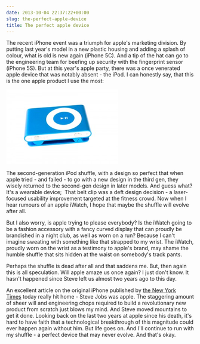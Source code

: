 ```yaml
---
date: 2013-10-04 22:37:22+00:00
slug: the-perfect-apple-device
title: The perfect apple device
---
```


The recent iPhone event was a triumph for apple's marketing division. By putting last year's model in a new plastic housing and adding a splash of colour, what is old is new again (iPhone 5C). And a tip of the hat can go to the engineering team for beefing up security with the fingerprint sensor (iPhone 5S). But at this year's apple party, there was a once venerated apple device that was notably absent - the iPod. I can honestly say, that this is the one apple product I use the most:


![shuffle-blue](/images/shuffle-blue-300x199.jpg)


The second-generation iPod shuffle, with a design so perfect that when apple tried - and failed - to go with a new design in the third gen, they wisely returned to the second-gen design in later models. And guess what? It's a wearable device;  That belt clip was a deft design decision - a laser-focused usability improvement targeted at the fitness crowd. Now when I hear rumours of an apple iWatch, I hope that maybe the shuffle will evolve after all.

But I also worry, is apple trying to please everybody? Is the iWatch going to be a fashion accessory with a fancy curved display that can proudly be brandished in a night club, as well as worn on a run? Because I can't imagine sweating with something like that strapped to my wrist. The iWatch, proudly worn on the wrist as a testimony to apple's brand, may shame the humble shuffle that sits hidden at the waist on somebody's track pants.

Perhaps the shuffle is dead after all and that saddens me. But, then again this is all speculation. Will apple amaze us once again? I just don't know. It hasn't happened since Steve left us almost two years ago to this day.

An excellent article on the original iPhone published by [the New York Times](http://www.nytimes.com/2013/10/06/magazine/and-then-steve-said-let-there-be-an-iphone.html) today really hit home - Steve Jobs was apple. The staggering amount of sheer will and engineering chops required to build a revolutionary new product from scratch just blows my mind. And Steve moved mountains to get it done. Looking back on the last two years at apple since his death, it's hard to have faith that a technological breakthrough of this magnitude could ever happen again without him. But life goes on. And I'll continue to run with my shuffle - a perfect device that may never evolve. And that's okay.
